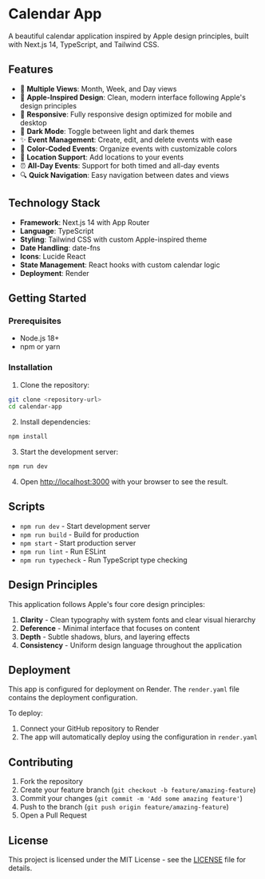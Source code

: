 # Calendar App

A beautiful calendar application inspired by Apple design principles, built with Next.js 14, TypeScript, and Tailwind CSS.

## Features

- 📅 **Multiple Views**: Month, Week, and Day views
- 🎨 **Apple-Inspired Design**: Clean, modern interface following Apple's design principles
- 📱 **Responsive**: Fully responsive design optimized for mobile and desktop
- 🌙 **Dark Mode**: Toggle between light and dark themes
- ✨ **Event Management**: Create, edit, and delete events with ease
- 🎯 **Color-Coded Events**: Organize events with customizable colors
- 📍 **Location Support**: Add locations to your events
- ⏰ **All-Day Events**: Support for both timed and all-day events
- 🔍 **Quick Navigation**: Easy navigation between dates and views

## Technology Stack

- **Framework**: Next.js 14 with App Router
- **Language**: TypeScript
- **Styling**: Tailwind CSS with custom Apple-inspired theme
- **Date Handling**: date-fns
- **Icons**: Lucide React
- **State Management**: React hooks with custom calendar logic
- **Deployment**: Render

## Getting Started

### Prerequisites

- Node.js 18+
- npm or yarn

### Installation

1. Clone the repository:

```bash
git clone <repository-url>
cd calendar-app
```

2. Install dependencies:

```bash
npm install
```

3. Start the development server:

```bash
npm run dev
```

4. Open [http://localhost:3000](http://localhost:3000) with your browser to see the result.

## Scripts

- `npm run dev` - Start development server
- `npm run build` - Build for production
- `npm start` - Start production server
- `npm run lint` - Run ESLint
- `npm run typecheck` - Run TypeScript type checking

## Design Principles

This application follows Apple's four core design principles:

1. **Clarity** - Clean typography with system fonts and clear visual hierarchy
2. **Deference** - Minimal interface that focuses on content
3. **Depth** - Subtle shadows, blurs, and layering effects
4. **Consistency** - Uniform design language throughout the application

## Deployment

This app is configured for deployment on Render. The `render.yaml` file contains the deployment configuration.

To deploy:

1. Connect your GitHub repository to Render
2. The app will automatically deploy using the configuration in `render.yaml`

## Contributing

1. Fork the repository
2. Create your feature branch (`git checkout -b feature/amazing-feature`)
3. Commit your changes (`git commit -m 'Add some amazing feature'`)
4. Push to the branch (`git push origin feature/amazing-feature`)
5. Open a Pull Request

## License

This project is licensed under the MIT License - see the [LICENSE](LICENSE) file for details.
